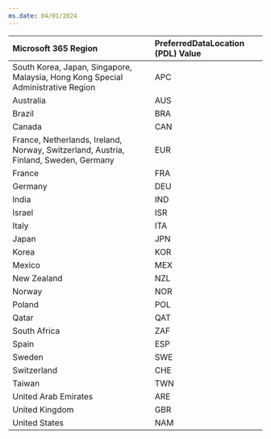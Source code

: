 ```yaml
---
ms.date: 04/01/2024
---
```

|  Microsoft 365 Region                                                               |  PreferredDataLocation (PDL) Value
|:------------------------------------------------------------------------------------|:-------|
|South Korea, Japan, Singapore, Malaysia, Hong Kong Special Administrative Region     |APC
|Australia                                                                            |AUS
|Brazil                                                                               |BRA
|Canada                                                                               |CAN
|France, Netherlands, Ireland, Norway, Switzerland, Austria, Finland, Sweden, Germany |EUR
|France                                                                               |FRA
|Germany                                                                              |DEU
|India                                                                                |IND
|Israel                                                                               |ISR
|Italy                                                                                |ITA
|Japan                                                                                |JPN
|Korea                                                                                |KOR
|Mexico                                                                               |MEX
|New Zealand                                                                          |NZL
|Norway                                                                               |NOR
|Poland                                                                               |POL
|Qatar                                                                                |QAT
|South Africa                                                                         |ZAF
|Spain                                                                                |ESP
|Sweden                                                                               |SWE
|Switzerland                                                                          |CHE
|Taiwan                                                                               |TWN
|United Arab Emirates                                                                 |ARE
|United Kingdom                                                                       |GBR
|United States                                                                        |NAM
